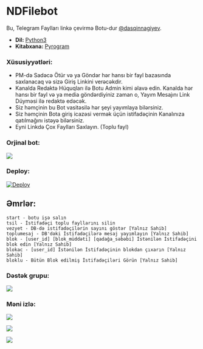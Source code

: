 # NDFilebot
Bu, Telegram Faylları linkə çevirmə Botu-dur [@dasqinnagiyev](https://github.com/dasqinnagiyev).

* **Dil:** [Python3](https://www.python.org)
* **Kitabxana:** [Pyrogram](https://docs.pyrogram.org)

### Xüsusiyyətləri:
 - PM-də Sadəcə Ötür və ya Göndər hər hansı bir fayl bazasında saxlanacaq və sizə Giriş Linkini verəcəkdir.
 - Kanalda Redaktə Hüquqları ilə Botu Admin kimi əlavə edin. Kanalda hər hansı bir fayl və ya media göndərdiyiniz zaman o, Yayım Mesajını Link Düyməsi ilə redaktə edəcək.
 - Siz həmçinin bu Bot vasitəsilə hər şeyi yayımlaya bilərsiniz.
 - Siz həmçinin Bota giriş icazəsi vermək üçün istifadəçinin Kanalınıza qatılmağını istəyə bilərsiniz.
 - Eyni Linkdə Çox Faylları Saxlayın. (Toplu fayl)

### Orjinal bot:
<a href="https://t.me/ndfilebot"><img src="https://img.shields.io/badge/Demo-Telegram%20Bot-blue.svg?logo=telegram"></a>

### Deploy:
[![Deploy](https://www.herokucdn.com/deploy/button.svg)](https://heroku.com/deploy?template=https://github.com/dasqinnagiyev/NDFilebot)

## Əmrlər:
 ```
 start - botu işə salın
 tsil - İstifadəçi toplu fayllarını silin
 vezyet - DB-də istifadəçilərin sayını göstər [Yalnız Sahib]
 toplumesaj - DB'dəki İstifadəçilərə mesaj yayımlayın [Yalnız Sahib]
 blok - [user_id] [blok_müddəti] [qadağa_səbəbi] İstənilən İstifadəçini blok edin [Yalnız Sahib]
 blokac - [user_id] İstənilən İstifadəçinin blokdan çıxarın [Yalnız Sahib]
 bloklu - Bütün Blok edilmiş İstifadəçiləri Görün [Yalnız Sahib]
 ```

### Dəstək grupu:
<a href="https://t.me/dasqing"><img src="https://img.shields.io/badge/Telegram-Join%20Telegram%20Group-blue.svg?logo=telegram"></a>

### Məni izlə:
<p align="left">
<a href="https://github.com/dasqinnagiyev"><img src="https://img.shields.io/badge/GitHub-Follow%20on%20GitHub-inactive.svg?logo=github"></a>
</p>
<p align="left">
<a href="https://twitter.com/dasqinnagiyev"><img src="https://img.shields.io/badge/Twitter-Follow%20on%20Twitter-informational.svg?logo=twitter"></a>
</p>
<p align="left">
<a href="https://instagram.com/dasqinnagiyev"><img src="https://img.shields.io/badge/Instagram-Follow%20on%20Instagram-important.svg?logo=instagram"></a>
</p>
